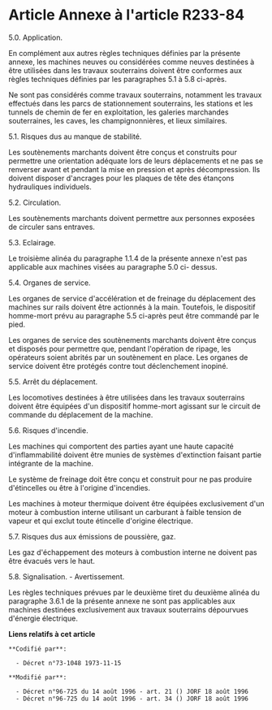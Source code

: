 # Article Annexe à l'article R233-84

5.0. Application.

En complément aux autres règles techniques définies par la présente annexe, les machines neuves ou considérées comme neuves
destinées à être utilisées dans les travaux souterrains doivent être conformes aux règles techniques définies par les
paragraphes 5.1 à 5.8 ci-après.

Ne sont pas considérés comme travaux souterrains, notamment les travaux effectués dans les parcs de stationnement
souterrains, les stations et les tunnels de chemin de fer en exploitation, les galeries marchandes souterraines, les caves,
les champignonnières, et lieux similaires.

5.1. Risques dus au manque de stabilité.

Les soutènements marchants doivent être conçus et construits pour permettre une orientation adéquate lors de leurs
déplacements et ne pas se renverser avant et pendant la mise en pression et après décompression. Ils doivent disposer
d'ancrages pour les plaques de tête des étançons hydrauliques individuels.

5.2. Circulation.

Les soutènements marchants doivent permettre aux personnes exposées de circuler sans entraves.

5.3. Eclairage.

Le troisième alinéa du paragraphe 1.1.4 de la présente annexe n'est pas applicable aux machines visées au paragraphe 5.0 ci-
dessus.

5.4. Organes de service.

Les organes de service d'accélération et de freinage du déplacement des machines sur rails doivent être actionnés à la main.
Toutefois, le dispositif homme-mort prévu au paragraphe 5.5 ci-après peut être commandé par le pied.

Les organes de service des soutènements marchants doivent être conçus et disposés pour permettre que, pendant l'opération de
ripage, les opérateurs soient abrités par un soutènement en place. Les organes de service doivent être protégés contre tout
déclenchement inopiné.

5.5. Arrêt du déplacement.

Les locomotives destinées à être utilisées dans les travaux souterrains doivent être équipées d'un dispositif homme-mort
agissant sur le circuit de commande du déplacement de la machine.

5.6. Risques d'incendie.

Les machines qui comportent des parties ayant une haute capacité d'inflammabilité doivent être munies de systèmes
d'extinction faisant partie intégrante de la machine.

Le système de freinage doit être conçu et construit pour ne pas produire d'étincelles ou être à l'origine d'incendies.

Les machines à moteur thermique doivent être équipées exclusivement d'un moteur à combustion interne utilisant un carburant à
faible tension de vapeur et qui exclut toute étincelle d'origine électrique.

5.7. Risques dus aux émissions de poussière, gaz.

Les gaz d'échappement des moteurs à combustion interne ne doivent pas être évacués vers le haut.

5.8. Signalisation. - Avertissement.

Les règles techniques prévues par le deuxième tiret du deuxième alinéa du paragraphe 3.6.1 de la présente annexe ne sont pas
applicables aux machines destinées exclusivement aux travaux souterrains dépourvues d'énergie électrique.

**Liens relatifs à cet article**

	**Codifié par**:

	  - Décret n°73-1048 1973-11-15

	**Modifié par**:

	  - Décret n°96-725 du 14 août 1996 - art. 21 () JORF 18 août 1996
	  - Décret n°96-725 du 14 août 1996 - art. 34 () JORF 18 août 1996
